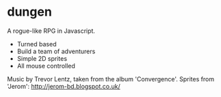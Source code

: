 # dungen

A rogue-like RPG in Javascript.
- Turned based
- Build a team of adventurers
- Simple 2D sprites
- All mouse controlled

Music by Trevor Lentz, taken from the album 'Convergence'.
Sprites from 'Jerom': http://jerom-bd.blogspot.co.uk/
